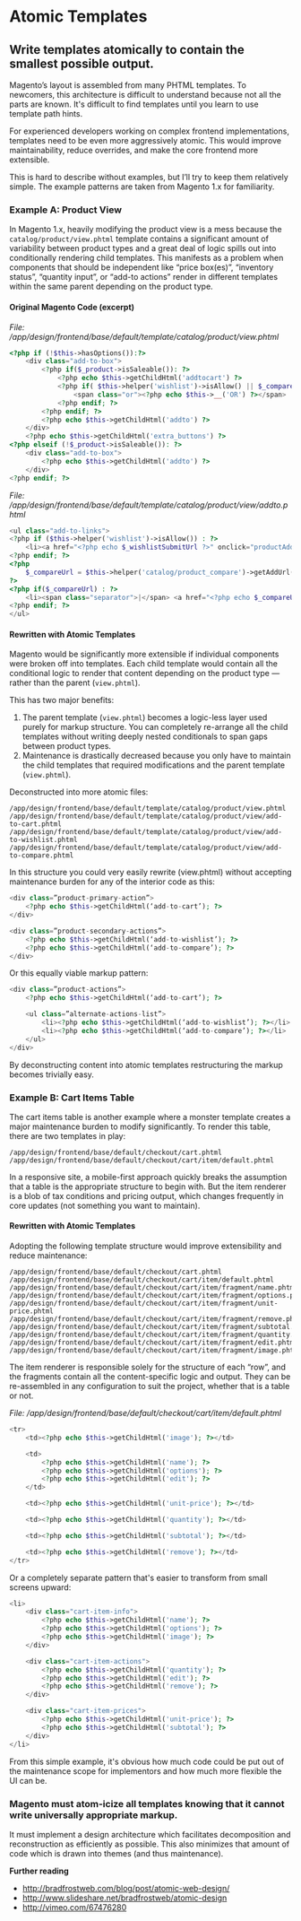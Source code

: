 # Atomic Templates

## Write templates atomically to contain the smallest possible output.

Magento’s layout is assembled from many PHTML templates. To newcomers, this architecture is difficult to understand because not all the parts are known. It's difficult to find templates until you learn to use template path hints.

For experienced developers working on complex frontend implementations, templates need to be even more aggressively atomic. This would improve maintainability, reduce overrides, and make the core frontend more extensible.

This is hard to describe without examples, but I’ll try to keep them relatively simple. The example patterns are taken from Magento 1.x for familiarity.

### Example A: Product View

In Magento 1.x, heavily modifying the product view is a mess because the ```catalog/product/view.phtml``` template contains a significant amount of variability between product types and a great deal of logic spills out into conditionally rendering child templates. This manifests as a problem when components that should be independent like “price box(es)”, “inventory status”, “quantity input”, or “add-to actions” render in different templates within the same parent depending on the product type.

#### Original Magento Code (excerpt)

*File: /app/design/frontend/base/default/template/catalog/product/view.phtml*

```php
<?php if (!$this->hasOptions()):?>
    <div class="add-to-box">
        <?php if($_product->isSaleable()): ?>
            <?php echo $this->getChildHtml('addtocart') ?>
            <?php if( $this->helper('wishlist')->isAllow() || $_compareUrl=$this->helper('catalog/product_compare')->getAddUrl($_product)): ?>
                <span class="or"><?php echo $this->__('OR') ?></span>
            <?php endif; ?>
        <?php endif; ?>
        <?php echo $this->getChildHtml('addto') ?>
    </div>
    <?php echo $this->getChildHtml('extra_buttons') ?>
<?php elseif (!$_product->isSaleable()): ?>
    <div class="add-to-box">
        <?php echo $this->getChildHtml('addto') ?>
    </div>
<?php endif; ?>
```

*File: /app/design/frontend/base/default/template/catalog/product/view/addto.phtml*

```php
<ul class="add-to-links">
<?php if ($this->helper('wishlist')->isAllow()) : ?>
    <li><a href="<?php echo $_wishlistSubmitUrl ?>" onclick="productAddToCartForm.submitLight(this, this.href); return false;" class="link-wishlist"><?php echo $this->__('Add to Wishlist') ?></a></li>
<?php endif; ?>
<?php
    $_compareUrl = $this->helper('catalog/product_compare')->getAddUrl($_product);
?>
<?php if($_compareUrl) : ?>
    <li><span class="separator">|</span> <a href="<?php echo $_compareUrl ?>" class="link-compare"><?php echo $this->__('Add to Compare') ?></a></li>
<?php endif; ?>
</ul>
```

#### Rewritten with Atomic Templates

Magento would be significantly more extensible if individual components were broken off into templates. Each child template would contain all the conditional logic to render that content depending on the product type — rather than the parent (```view.phtml```).

This has two major benefits:

1. The parent template (```view.phtml```) becomes a logic-less layer used purely for markup structure. You can completely re-arrange all the child templates without writing deeply nested conditionals to span gaps between product types.
1. Maintenance is drastically decreased because you only have to maintain the child templates that required modifications and the parent template (```view.phtml```).

Deconstructed into more atomic files:

```
/app/design/frontend/base/default/template/catalog/product/view.phtml
/app/design/frontend/base/default/template/catalog/product/view/add-to-cart.phtml
/app/design/frontend/base/default/template/catalog/product/view/add-to-wishlist.phtml
/app/design/frontend/base/default/template/catalog/product/view/add-to-compare.phtml
```

In this structure you could very easily rewrite (view.phtml) without accepting maintenance burden for any of the interior code as this:

```php
<div class=”product-primary-action”>
    <?php echo $this->getChildHtml(‘add-to-cart’); ?>
</div>

<div class=”product-secondary-actions”>
    <?php echo $this->getChildHtml(‘add-to-wishlist’); ?>
    <?php echo $this->getChildHtml(‘add-to-compare’); ?>
</div>
```

Or this equally viable markup pattern:

```php
<div class=”product-actions”>
    <?php echo $this->getChildHtml(‘add-to-cart’); ?>

    <ul class=”alternate-actions-list”>
        <li><?php echo $this->getChildHtml(‘add-to-wishlist’); ?></li>
        <li><?php echo $this->getChildHtml(‘add-to-compare’); ?></li>
    </ul>
</div>
```

By deconstructing content into atomic templates restructuring the markup becomes trivially easy.

### Example B: Cart Items Table

The cart items table is another example where a monster template creates a major maintenance burden to modify significantly. To render this table, there are two templates in play:

```
/app/design/frontend/base/default/checkout/cart.phtml
/app/design/frontend/base/default/checkout/cart/item/default.phtml
```

In a responsive site, a mobile-first approach quickly breaks the assumption that a table is the appropriate structure to begin with. But the item renderer is a blob of tax conditions and pricing output, which changes frequently in core updates (not something you want to maintain).

#### Rewritten with Atomic Templates

Adopting the following template structure would improve extensibility and reduce maintenance:

```
/app/design/frontend/base/default/checkout/cart.phtml
/app/design/frontend/base/default/checkout/cart/item/default.phtml
/app/design/frontend/base/default/checkout/cart/item/fragment/name.phtml
/app/design/frontend/base/default/checkout/cart/item/fragment/options.phtml
/app/design/frontend/base/default/checkout/cart/item/fragment/unit-price.phtml
/app/design/frontend/base/default/checkout/cart/item/fragment/remove.phtml
/app/design/frontend/base/default/checkout/cart/item/fragment/subtotal.phtml
/app/design/frontend/base/default/checkout/cart/item/fragment/quantity.phtml
/app/design/frontend/base/default/checkout/cart/item/fragment/edit.phtml
/app/design/frontend/base/default/checkout/cart/item/fragment/image.phtml
```

The item renderer is responsible solely for the structure of each “row”, and the fragments contain all the content-specific logic and output. They can be re-assembled in any configuration to suit the project, whether that is a table or not.

*File: /app/design/frontend/base/default/checkout/cart/item/default.phtml*

```php
<tr>
    <td><?php echo $this->getChildHtml('image'); ?></td>

    <td>
        <?php echo $this->getChildHtml('name'); ?>
        <?php echo $this->getChildHtml('options'); ?>
        <?php echo $this->getChildHtml('edit'); ?>
    </td>

    <td><?php echo $this->getChildHtml('unit-price'); ?></td>

    <td><?php echo $this->getChildHtml('quantity'); ?></td>

    <td><?php echo $this->getChildHtml('subtotal'); ?></td>

    <td><?php echo $this->getChildHtml('remove'); ?></td>
</tr>
```

Or a completely separate pattern that's easier to transform from small screens upward:

```php
<li>
    <div class="cart-item-info">
        <?php echo $this->getChildHtml('name'); ?>
        <?php echo $this->getChildHtml('options'); ?>
        <?php echo $this->getChildHtml('image'); ?>
    </div>

    <div class="cart-item-actions">
        <?php echo $this->getChildHtml('quantity'); ?>
        <?php echo $this->getChildHtml('edit'); ?>
        <?php echo $this->getChildHtml('remove'); ?>
    </div>

    <div class="cart-item-prices">
        <?php echo $this->getChildHtml('unit-price'); ?>
        <?php echo $this->getChildHtml('subtotal'); ?>
    </div>
</li>
```

From this simple example, it's obvious how much code could be put out of the maintenance scope for implementors and how much more flexible the UI can be.

### Magento must atom-icize all templates knowing that it cannot write universally appropriate markup.

It must implement a design architecture which facilitates decomposition and reconstruction as efficiently as possible. This also minimizes that amount of code which is drawn into themes (and thus maintenance).

**Further reading**
* http://bradfrostweb.com/blog/post/atomic-web-design/ 
* http://www.slideshare.net/bradfrostweb/atomic-design
* http://vimeo.com/67476280